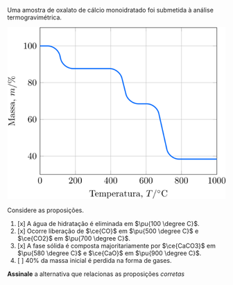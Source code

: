 Uma amostra de oxalato de cálcio monoidratado foi submetida à análise termogravimétrica.

![Figura do problema 3E49.](3E49-1P.svg)

Considere as proposições.

1. [x] A água de hidratação é eliminada em $\pu{100 \degree C}$. 
2. [x] Ocorre liberação de $\ce{CO}$ em $\pu{500 \degree C}$ e $\ce{CO2}$ em $\pu{700 \degree C}$.
3. [x] A fase sólida é composta majoritariamente por $\ce{CaCO3}$ em $\pu{580 \degree C}$ e $\ce{CaO}$ em $\pu{900 \degree C}$.
4. [ ] $40\%$ da massa inicial é perdida na forma de gases.   

**Assinale** a alternativa que relacionas as proposições *corretas*
